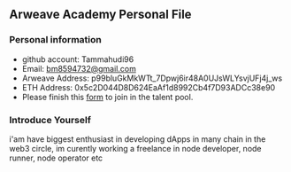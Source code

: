## Arweave Academy Personal File

### Personal information

- github account: Tammahudi96
- Email: bm8594732@gmail.com
- Arweave Address: p99bluGkMkWTt_7Dpwj6ir48A0UJsWLYsvjUFj4j_ws
- ETH Address: 0x5c2D044D8D624EaAf1d8992Cb4f7D93ADCc38e90
- Please finish this [form](https://docs.google.com/forms/d/e/1FAIpQLSfWA5fIIcBgmRppm3jNz5vmf9Mai_QMVil-2pO4r7YKn_Zhtw/viewform?usp=sf_link) to join in the talent pool.

### Introduce Yourself
 i'am have biggest enthusiast in developing dApps in many chain in the web3 circle, im curently working a freelance in node developer, node runner, node operator etc
